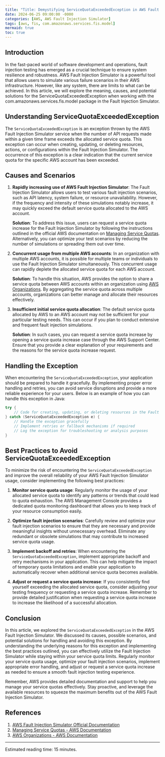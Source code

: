 ```yaml
---
title: "Title: Demystifying ServiceQuotaExceededException in AWS Fault Injection Simulator"
date: 2024-06-25 09:00:00 -0000
categories: [AWS, AWS Fault Injection Simulator]
tags: [aws, fis, com.amazonaws.services.fis.model]
mermaid: true
toc: true
---
```



## Introduction

In the fast-paced world of software development and operations, fault injection testing has emerged as a crucial technique to ensure system resilience and robustness. AWS Fault Injection Simulator is a powerful tool that allows users to simulate various failure scenarios in their AWS infrastructure. However, like any system, there are limits to what can be achieved. In this article, we will explore the meaning, causes, and potential solutions for the ServiceQuotaExceededException when working with the com.amazonaws.services.fis.model package in the Fault Injection Simulator.

## Understanding ServiceQuotaExceededException

The `ServiceQuotaExceededException` is an exception thrown by the AWS Fault Injection Simulator service when the number of API requests made within a given time frame exceeds the allocated service quota. This exception can occur when creating, updating, or deleting resources, actions, or configurations within the Fault Injection Simulator. The occurrence of this exception is a clear indication that the current service quota for the specific AWS account has been exceeded.

## Causes and Scenarios

1. **Rapidly increasing use of AWS Fault Injection Simulator**: The Fault Injection Simulator allows users to test various fault injection scenarios, such as API latency, system failure, or resource unavailability. However, if the frequency and intensity of these simulations notably increase, it may quickly exceed the default service quota allocated to the AWS account.

   **Solution**: To address this issue, users can request a service quota increase for the Fault Injection Simulator by following the instructions outlined in the official AWS documentation on [Managing Service Quotas](https://docs.aws.amazon.com/general/latest/gr/aws_service_limits.html). Alternatively, you can optimize your test scenarios by reducing the number of simulations or spreading them out over time.

2. **Concurrent usage from multiple AWS accounts**: In an organization with multiple AWS accounts, it is possible for multiple teams or individuals to use the Fault Injection Simulator simultaneously. This concurrent usage can rapidly deplete the allocated service quota for each AWS account.

   **Solution**: To handle this situation, AWS provides the option to share a service quota between AWS accounts within an organization using [AWS Organizations](https://aws.amazon.com/organizations/). By aggregating the service quota across multiple accounts, organizations can better manage and allocate their resources effectively.

3. **Insufficient initial service quota allocation**: The default service quota allocated by AWS to an AWS account may not be sufficient for your particular testing needs. This can occur if you plan to conduct extensive and frequent fault injection simulations.

   **Solution**: In such cases, you can request a service quota increase by opening a service quota increase case through the AWS Support Center. Ensure that you provide a clear explanation of your requirements and the reasons for the service quota increase request.

## Handling the Exception

When encountering the `ServiceQuotaExceededException`, your application should be prepared to handle it gracefully. By implementing proper error handling and retries, you can avoid service disruptions and provide a more reliable experience for your users. Below is an example of how you can handle this exception in Java:

```java
try {
    // Code for creating, updating, or deleting resources in the Fault Injection Simulator
} catch (ServiceQuotaExceededException e) {
    // Handle the exception gracefully
    // Implement retries or fallback mechanisms if required
    // Log the exception for troubleshooting or analysis purposes
}
```

## Best Practices to Avoid ServiceQuotaExceededException

To minimize the risk of encountering the `ServiceQuotaExceededException` and improve the overall reliability of your AWS Fault Injection Simulator usage, consider implementing the following best practices:

1. **Monitor service quota usage**: Regularly monitor the usage of your allocated service quota to identify any patterns or trends that could lead to quota exhaustion. The AWS Management Console provides a dedicated quota monitoring dashboard that allows you to keep track of your resource consumption easily.

2. **Optimize fault injection scenarios**: Carefully review and optimize your fault injection scenarios to ensure that they are necessary and provide meaningful insights without unnecessary overhead. Eliminate any redundant or obsolete simulations that may contribute to increased service quota usage.

3. **Implement backoff and retries**: When encountering the `ServiceQuotaExceededException`, implement appropriate backoff and retry mechanisms in your application. This can help mitigate the impact of temporary quota limitations and enable your application to automatically recover when additional service quota becomes available.

4. **Adjust or request a service quota increase**: If you consistently find yourself exceeding the allocated service quota, consider adjusting your testing frequency or requesting a service quota increase. Remember to provide detailed justification when requesting a service quota increase to increase the likelihood of a successful allocation.

## Conclusion

In this article, we explored the `ServiceQuotaExceededException` in the AWS Fault Injection Simulator. We discussed its causes, possible scenarios, and potential solutions for handling and avoiding this exception. By understanding the underlying reasons for this exception and implementing the best practices outlined, you can effectively utilize the Fault Injection Simulator while staying within your service quota limits. Regularly monitor your service quota usage, optimize your fault injection scenarios, implement appropriate error handling, and adjust or request a service quota increase as needed to ensure a smooth fault injection testing experience.

Remember, AWS provides detailed documentation and support to help you manage your service quotas effectively. Stay proactive, and leverage the available resources to squeeze the maximum benefits out of the AWS Fault Injection Simulator.

## References

1. [AWS Fault Injection Simulator Official Documentation](https://aws.amazon.com/fis/)
2. [Managing Service Quotas - AWS Documentation](https://docs.aws.amazon.com/general/latest/gr/aws_service_limits.html)
3. [AWS Organizations - AWS Documentation](https://aws.amazon.com/organizations/)

---

Estimated reading time: 15 minutes.